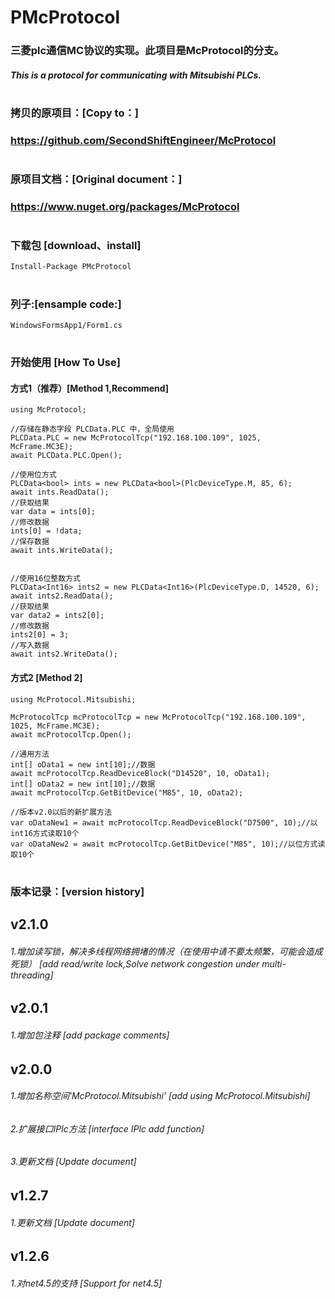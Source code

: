 # PMcProtocol

### 三菱plc通信MC协议的实现。此项目是McProtocol的分支。
##### This is a protocol for communicating with Mitsubishi PLCs. 
#

### 拷贝的原项目：[Copy to：]
### https://github.com/SecondShiftEngineer/McProtocol
#

### 原项目文档：[Original document：]
### https://www.nuget.org/packages/McProtocol
#

### 下载包 [download、install]
```CSharp
Install-Package PMcProtocol
```
#

### 列子:[ensample code:]
```CSharp
WindowsFormsApp1/Form1.cs
```
#

### 开始使用 [How To Use]
#### 方式1（推荐）[Method 1,Recommend]
```CSharp
using McProtocol;

//存储在静态字段 PLCData.PLC 中，全局使用
PLCData.PLC = new McProtocolTcp("192.168.100.109", 1025, McFrame.MC3E);
await PLCData.PLC.Open();

//使用位方式
PLCData<bool> ints = new PLCData<bool>(PlcDeviceType.M, 85, 6);
await ints.ReadData();
//获取结果
var data = ints[0];
//修改数据
ints[0] = !data;
//保存数据
await ints.WriteData();


//使用16位整数方式
PLCData<Int16> ints2 = new PLCData<Int16>(PlcDeviceType.D, 14520, 6);
await ints2.ReadData();
//获取结果
var data2 = ints2[0];
//修改数据
ints2[0] = 3;
//写入数据
await ints2.WriteData();
```

#### 方式2 [Method 2]
```CSharp
using McProtocol.Mitsubishi;

McProtocolTcp mcProtocolTcp = new McProtocolTcp("192.168.100.109", 1025, McFrame.MC3E);
await mcProtocolTcp.Open();

//通用方法
int[] oData1 = new int[10];//数据
await mcProtocolTcp.ReadDeviceBlock("D14520", 10, oData1);
int[] oData2 = new int[10];//数据
await mcProtocolTcp.GetBitDevice("M85", 10, oData2);

//版本v2.0以后的新扩展方法
var oDataNew1 = await mcProtocolTcp.ReadDeviceBlock("D7500", 10);//以int16方式读取10个
var oDataNew2 = await mcProtocolTcp.GetBitDevice("M85", 10);//以位方式读取10个
```
#
### 版本记录：[version history]
## v2.1.0
###### 1.增加读写锁，解决多线程网络拥堵的情况（在使用中请不要太频繁，可能会造成死锁） [add read/write lock,Solve network congestion under multi-threading]
## v2.0.1
###### 1.增加包注释 [add package comments]
## v2.0.0
###### 1.增加名称空间'McProtocol.Mitsubishi' [add using McProtocol.Mitsubishi]
###### 2.扩展接口IPlc方法 [interface IPlc add function]
###### 3.更新文档 [Update document]
## v1.2.7
###### 1.更新文档 [Update document]
## v1.2.6
###### 1.对net4.5的支持 [Support for net4.5]

